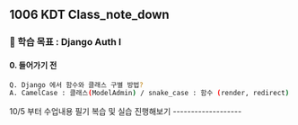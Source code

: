 ## 1006 KDT Class_note_down

### 🎯 학습 목표 : Django Auth I

#### 0. 들어가기 전

```BASH
Q. Django 에서 함수와 클래스 구별 방법?
A. CamelCase : 클래스(ModelAdmin) / snake_case : 함수 (render, redirect)
```

10/5 부터 수업내용 필기 복습 및 실습 진행해보기 -------------------
